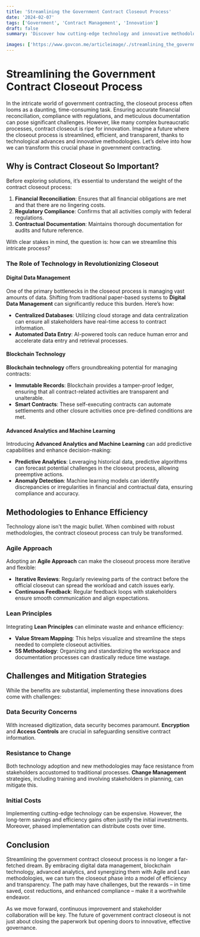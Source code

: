```yaml
---
title: 'Streamlining the Government Contract Closeout Process'
date: '2024-02-07'
tags: ['Government', 'Contract Management', 'Innovation']
draft: false
summary: 'Discover how cutting-edge technology and innovative methodologies can revolutionize the government contract closeout process, ensuring efficiency, transparency, and cost-effectiveness.'

images: ['https://www.govcon.me/articleimage/./streamlining_the_government_contract_closeout_process.webp']
---
```


# Streamlining the Government Contract Closeout Process

In the intricate world of government contracting, the closeout process often looms as a daunting, time-consuming task. Ensuring accurate financial reconciliation, compliance with regulations, and meticulous documentation can pose significant challenges. However, like many complex bureaucratic processes, contract closeout is ripe for innovation. Imagine a future where the closeout process is streamlined, efficient, and transparent, thanks to technological advances and innovative methodologies. Let’s delve into how we can transform this crucial phase in government contracting.

## Why is Contract Closeout So Important?

Before exploring solutions, it’s essential to understand the weight of the contract closeout process:

1. **Financial Reconciliation**: Ensures that all financial obligations are met and that there are no lingering costs.
2. **Regulatory Compliance**: Confirms that all activities comply with federal regulations.
3. **Contractual Documentation**: Maintains thorough documentation for audits and future reference.

With clear stakes in mind, the question is: how can we streamline this intricate process?

### The Role of Technology in Revolutionizing Closeout

#### Digital Data Management

One of the primary bottlenecks in the closeout process is managing vast amounts of data. Shifting from traditional paper-based systems to **Digital Data Management** can significantly reduce this burden. Here’s how:

- **Centralized Databases**: Utilizing cloud storage and data centralization can ensure all stakeholders have real-time access to contract information.
- **Automated Data Entry**: AI-powered tools can reduce human error and accelerate data entry and retrieval processes.

#### Blockchain Technology

**Blockchain technology** offers groundbreaking potential for managing contracts:

- **Immutable Records**: Blockchain provides a tamper-proof ledger, ensuring that all contract-related activities are transparent and unalterable.
- **Smart Contracts**: These self-executing contracts can automate settlements and other closure activities once pre-defined conditions are met.

#### Advanced Analytics and Machine Learning

Introducing **Advanced Analytics and Machine Learning** can add predictive capabilities and enhance decision-making:

- **Predictive Analytics**: Leveraging historical data, predictive algorithms can forecast potential challenges in the closeout process, allowing preemptive actions.
- **Anomaly Detection**: Machine learning models can identify discrepancies or irregularities in financial and contractual data, ensuring compliance and accuracy.

## Methodologies to Enhance Efficiency

Technology alone isn't the magic bullet. When combined with robust methodologies, the contract closeout process can truly be transformed.

### Agile Approach

Adopting an **Agile Approach** can make the closeout process more iterative and flexible:

- **Iterative Reviews**: Regularly reviewing parts of the contract before the official closeout can spread the workload and catch issues early.
- **Continuous Feedback**: Regular feedback loops with stakeholders ensure smooth communication and align expectations.

### Lean Principles

Integrating **Lean Principles** can eliminate waste and enhance efficiency:

- **Value Stream Mapping**: This helps visualize and streamline the steps needed to complete closeout activities.
- **5S Methodology**: Organizing and standardizing the workspace and documentation processes can drastically reduce time wastage.

## Challenges and Mitigation Strategies

While the benefits are substantial, implementing these innovations does come with challenges:

### Data Security Concerns

With increased digitization, data security becomes paramount. **Encryption** and **Access Controls** are crucial in safeguarding sensitive contract information.

### Resistance to Change

Both technology adoption and new methodologies may face resistance from stakeholders accustomed to traditional processes. **Change Management** strategies, including training and involving stakeholders in planning, can mitigate this.

### Initial Costs

Implementing cutting-edge technology can be expensive. However, the long-term savings and efficiency gains often justify the initial investments. Moreover, phased implementation can distribute costs over time.

## Conclusion

Streamlining the government contract closeout process is no longer a far-fetched dream. By embracing digital data management, blockchain technology, advanced analytics, and synergizing them with Agile and Lean methodologies, we can turn the closeout phase into a model of efficiency and transparency. The path may have challenges, but the rewards – in time saved, cost reductions, and enhanced compliance – make it a worthwhile endeavor.

As we move forward, continuous improvement and stakeholder collaboration will be key. The future of government contract closeout is not just about closing the paperwork but opening doors to innovative, effective governance.
